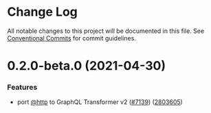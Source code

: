 # Change Log

All notable changes to this project will be documented in this file.
See [Conventional Commits](https://conventionalcommits.org) for commit guidelines.

# 0.2.0-beta.0 (2021-04-30)


### Features

* port [@http](https://github.com/http) to GraphQL Transformer v2 ([#7139](https://github.com/aws-amplify/amplify-cli/issues/7139)) ([2803605](https://github.com/aws-amplify/amplify-cli/commit/28036059229666c70ab8d8f7ff6b4d966f6acae8))
